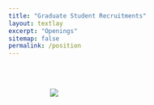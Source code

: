 ```yaml
---
title: "Graduate Student Recruitments"
layout: textlay
excerpt: "Openings"
sitemap: false
permalink: /position
---
```


<br>

<style>
  
  .centered-image {
    display: block;
    margin: 0 auto; /* Center the image horizontally */
    max-width: 80%; /* Set the maximum width of the image */
    margin-bottom: 100px;
  }
</style>
<br>


<figure>
  <img src="{{ site.url }}{{ site.baseurl }}/images/English Version.jpg" class="centered-image">

